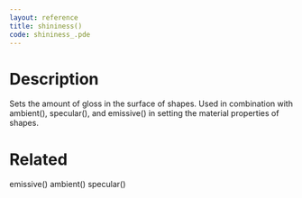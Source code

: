 ```yaml
---
layout: reference
title: shininess()
code: shininess_.pde
---
```


# Description

Sets the amount of gloss in the surface of shapes. Used in combination with ambient(), specular(), and emissive() in setting the material properties of shapes.

# Related

emissive()
ambient()
specular()
